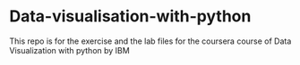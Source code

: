 # Data-visualisation-with-python
This repo is for the exercise and the lab files for the coursera course of Data Visualization with python by IBM
